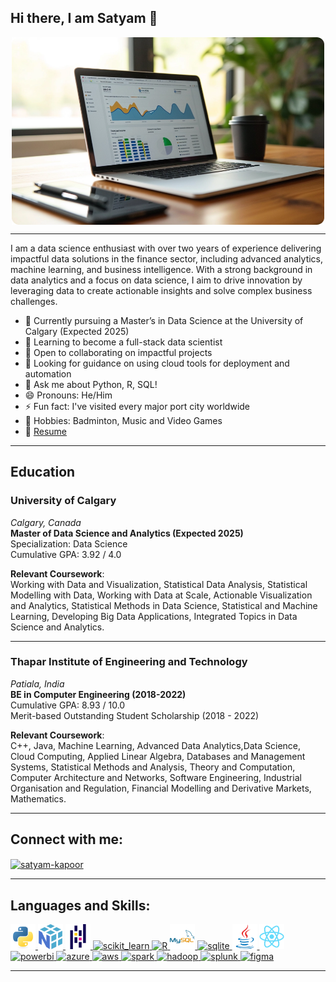 ## Hi there, I am Satyam 👋

<p align="center">
 <img src="https://github.com/kapoorsatyam/Satyam-Kapoor/blob/main/myImage.png" alt="Alt Text" style="width: 500px; height: 300px; display: block; margin-left: auto; margin-right: auto;" />
</p>

***
I am a data science enthusiast with over two years of experience delivering impactful data solutions in the finance sector, including advanced analytics, machine learning, and business intelligence. With a strong background in data analytics and a focus on data science, I aim to drive innovation by leveraging data to create actionable insights and solve complex business challenges.

- 🔭 Currently pursuing a Master’s in Data Science at the University of Calgary (Expected 2025)
- 🌱 Learning to become a full-stack data scientist
- 👯 Open to collaborating on impactful projects
- 🙋 Looking for guidance on using cloud tools for deployment and automation
- 💬 Ask me about Python, R, SQL!
- 😄 Pronouns: He/Him
- ⚡ Fun fact: I've visited every major port city worldwide
- 🏃 Hobbies: Badminton, Music and Video Games
- 📃 [Resume](https://drive.google.com/file/d/1-fHrAT0i_tqgH4SqzG-PvOzSlqGvsEv5/view?usp=sharing)

***

## Education

### University of Calgary  
*Calgary, Canada*  
**Master of Data Science and Analytics (Expected 2025)**  
Specialization: Data Science  
Cumulative GPA: 3.92 / 4.0

**Relevant Coursework**:  
Working with Data and Visualization, Statistical Data Analysis, Statistical Modelling with Data, Working with Data at Scale, Actionable Visualization and Analytics, Statistical Methods in Data Science, Statistical and Machine Learning, Developing Big Data Applications, Integrated Topics in Data Science and Analytics.
***

### Thapar Institute of Engineering and Technology
*Patiala, India*  
**BE in Computer Engineering (2018-2022)**  
Cumulative GPA: 8.93 / 10.0  
Merit-based Outstanding Student Scholarship (2018 - 2022)  

**Relevant Coursework**:  
C++, Java, Machine Learning, Advanced Data Analytics,Data Science, Cloud Computing, Applied Linear Algebra, Databases and Management Systems, Statistical Methods and Analysis, Theory and Computation, Computer Architecture and Networks, Software Engineering, Industrial Organisation and Regulation, Financial Modelling and Derivative Markets, Mathematics.
***

## Connect with me:

<p align="left">
<a href="https://www.linkedin.com/in/satyam-kapoor/" target="blank"><img align="center" src="https://raw.githubusercontent.com/rahuldkjain/github-profile-readme-generator/master/src/images/icons/Social/linked-in-alt.svg" alt="satyam-kapoor" height="30" width="40" />
 </a>
</p>

***

## Languages and Skills:

<p align="left">
  <a href="https://www.python.org" target="_blank" rel="noreferrer"> <img src="https://raw.githubusercontent.com/devicons/devicon/master/icons/python/python-original.svg" alt="python" width="40" height="40"/> </a> 
  <a href="https://numpy.org/" target="_blank" rel="noreferrer"> <img src="https://raw.githubusercontent.com/devicons/devicon/master/icons/numpy/numpy-original.svg" alt="numpy" width="40" height="40"/> </a> 
  <a href="https://pandas.pydata.org/" target="_blank" rel="noreferrer"> <img src="https://raw.githubusercontent.com/devicons/devicon/2ae2a900d2f041da66e950e4d48052658d850630/icons/pandas/pandas-original.svg" alt="pandas" width="40" height="40"/> </a> 
  <a href="https://scikit-learn.org/" target="_blank" rel="noreferrer"> <img src="https://upload.wikimedia.org/wikipedia/commons/0/05/Scikit_learn_logo_small.svg" alt="scikit_learn" width="40" height="40"/> </a>
  <a href="https://www.r-project.org/" target="_blank" rel="noreferrer"> <img src="https://www.vectorlogo.zone/logos/r-project/r-project-icon.svg" alt="R" width="40" height="40"/> </a> 
  <a href="https://www.mysql.com/" target="_blank" rel="noreferrer"> <img src="https://raw.githubusercontent.com/devicons/devicon/master/icons/mysql/mysql-original-wordmark.svg" alt="mysql" width="40" height="40"/> </a> 
  <a href="https://www.sqlite.org/" target="_blank" rel="noreferrer"> <img src="https://www.vectorlogo.zone/logos/sqlite/sqlite-icon.svg" alt="sqlite" width="40" height="40"/> </a> 
  <a href="https://www.java.com" target="_blank" rel="noreferrer"> <img src="https://raw.githubusercontent.com/devicons/devicon/master/icons/java/java-original.svg" alt="java" width="40" height="40"/> </a>
  <a href="https://reactjs.org/" target="_blank" rel="noreferrer"> <img src="https://raw.githubusercontent.com/devicons/devicon/master/icons/react/react-original.svg" alt="react" width="40" height="40"/> </a>
  <a href="https://powerbi.microsoft.com/" target="_blank" rel="noreferrer"> <img src="https://www.vectorlogo.zone/logos/microsoft_powerbi/microsoft_powerbi-icon.svg" alt="powerbi" width="40" height="40"/> </a>
  <a href="https://azure.microsoft.com/en-in/" target="_blank" rel="noreferrer"> <img src="https://www.vectorlogo.zone/logos/microsoft_azure/microsoft_azure-icon.svg" alt="azure" width="40" height="40"/> </a> 
  <a href="https://aws.amazon.com/" target="_blank" rel="noreferrer"> <img src="https://www.vectorlogo.zone/logos/amazon_aws/amazon_aws-icon.svg" alt="aws" width="40" height="40"/> </a>
  <a href="https://spark.apache.org/" target="_blank" rel="noreferrer"> <img src="https://www.vectorlogo.zone/logos/apache_spark/apache_spark-icon.svg" alt="spark" width="40" height="40"/> </a> 
  <a href="https://hadoop.apache.org/" target="_blank" rel="noreferrer"> <img src="https://www.vectorlogo.zone/logos/apache_hadoop/apache_hadoop-icon.svg" alt="hadoop" width="40" height="40"/> </a>
  <a href="https://www.splunk.com/" target="_blank" rel="noreferrer"> <img src="https://www.vectorlogo.zone/logos/splunk/splunk-icon.svg" alt="splunk" width="40" height="40"/> </a>
  <a href="https://www.figma.com/" target="_blank" rel="noreferrer"> <img src="https://www.vectorlogo.zone/logos/figma/figma-icon.svg" alt="figma" width="40" height="40"/> </a> 
</p>


***
